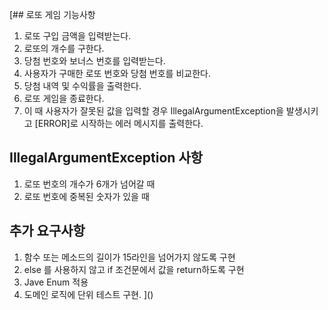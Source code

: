 [## 로또 게임 기능사항

1. 로또 구입 금액을 입력받는다.
2. 로또의 개수를 구한다.
3. 당첨 번호와 보너스 번호를 입력받는다.
4. 사용자가 구매한 로또 번호와 당첨 번호를 비교한다.
5. 당첨 내역 및 수익률을 출력한다.
6. 로또 게임을 종료한다.
7. 이 때 사용자가 잘못된 값을 입력할 경우 IllegalArgumentException을 발생시키고 [ERROR]로 시작하는 에러 메시지를 출력한다.

## IllegalArgumentException 사항
1. 로또 번호의 개수가 6개가 넘어갈 때
2. 로또 번호에 중복된 숫자가 있을 때

## 추가 요구사항
1. 함수 또는 메소드의 길이가 15라인을 넘어가지 않도록 구현
2. else 를 사용하지 않고 if 조건문에서 값을 return하도록 구현
3. Jave Enum 적용
4. 도메인 로직에 단위 테스트 구현. ]()